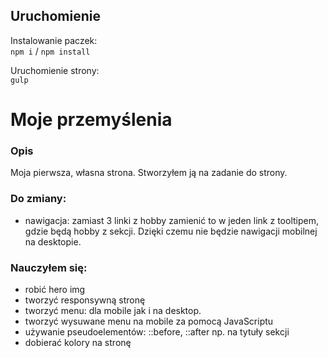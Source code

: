 ## Uruchomienie
Instalowanie paczek:  
`npm i` / `npm install`  

Uruchomienie strony:  
`gulp`


# Moje przemyślenia
### Opis
Moja pierwsza, własna strona. Stworzyłem ją na zadanie do strony.
### Do zmiany:
- nawigacja: zamiast 3 linki z hobby zamienić to w jeden link z tooltipem, gdzie będą hobby z sekcji. Dzięki czemu nie będzie nawigacji mobilnej na desktopie.

### Nauczyłem się:
- robić hero img
- tworzyć responsywną stronę
- tworzyć menu: dla mobile jak i na desktop.
- tworzyć wysuwane menu na mobile za pomocą JavaScriptu
- używanie pseudoelementów: ::before, ::after np. na tytuły sekcji
- dobierać kolory na stronę
